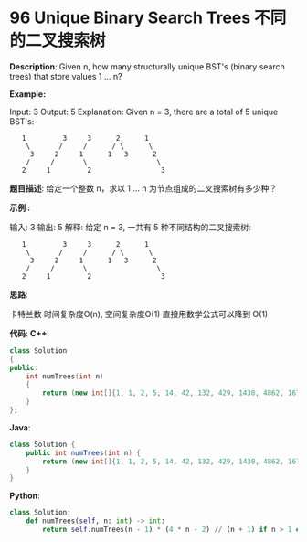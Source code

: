 # 96 Unique Binary Search Trees 不同的二叉搜索树

__Description__:
Given n, how many structurally unique BST's (binary search trees) that store values 1 ... n?

__Example:__

Input: 3
Output: 5
Explanation:
Given n = 3, there are a total of 5 unique BST's:

```text
   1         3     3      2      1
    \       /     /      / \      \
     3     2     1      1   3      2
    /     /       \                 \
   2     1         2                 3
```

__题目描述__:
给定一个整数 n，求以 1 ... n 为节点组成的二叉搜索树有多少种？

__示例 :__

输入: 3
输出: 5
解释:
给定 n = 3, 一共有 5 种不同结构的二叉搜索树:

```text
   1         3     3      2      1
    \       /     /      / \      \
     3     2     1      1   3      2
    /     /       \                 \
   2     1         2                 3
```

__思路__:

卡特兰数
时间复杂度O(n), 空间复杂度O(1)
直接用数学公式可以降到 O(1)

__代码__:
__C++__:

```C++
class Solution 
{
public:
    int numTrees(int n) 
    {
        return (new int[]{1, 1, 2, 5, 14, 42, 132, 429, 1430, 4862, 16796, 58786, 208012, 742900, 2674440, 9694845, 35357670, 129644790, 477638700, 1767263190})[n];
    }
};
```

__Java__:

```Java
class Solution {
    public int numTrees(int n) {
        return (new int[]{1, 1, 2, 5, 14, 42, 132, 429, 1430, 4862, 16796, 58786, 208012, 742900, 2674440, 9694845, 35357670, 129644790, 477638700, 1767263190})[n];
    }
}
```

__Python__:

```Python
class Solution:
    def numTrees(self, n: int) -> int:
        return self.numTrees(n - 1) * (4 * n - 2) // (n + 1) if n > 1 else 1
```
